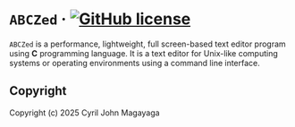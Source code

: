 # `ABCZed` &middot; [![GitHub license](https://img.shields.io/badge/license-GPLv3-blue.svg)](https://github.com/magayaga/abczed/blob/main/LICENSE)

`ABCZed` is a performance, lightweight, full screen-based text editor program using **C** programming language. It is a text editor for Unix-like computing systems or operating environments using a command line interface.

## Copyright

Copyright (c) 2025 Cyril John Magayaga
